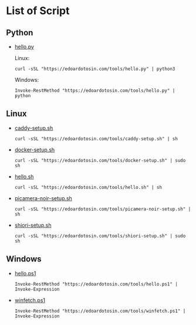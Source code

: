 # List of Script

## Python

- [hello.py](_script/hello.py)

  Linux:

  ```
  curl -sSL "https://edoardotosin.com/tools/hello.py" | python3
  ```

  Windows:

  ```
  Invoke-RestMethod "https://edoardotosin.com/tools/hello.py" | python
  ```

## Linux

- [caddy-setup.sh](_script/caddy-setup.sh)

  ```
  curl -sSL "https://edoardotosin.com/tools/caddy-setup.sh" | sh
  ```

- [docker-setup.sh](_script/docker-setup.sh)

  ```
  curl -sSL "https://edoardotosin.com/tools/docker-setup.sh" | sudo sh
  ```

- [hello.sh](_script/hello.sh)

  ```
  curl -sSL "https://edoardotosin.com/tools/hello.sh" | sh
  ```

- [picamera-noir-setup.sh](_script/picamera-noir-setup.sh)

  ```
  curl -sSL "https://edoardotosin.com/tools/picamera-noir-setup.sh" | sh
  ```

- [shiori-setup.sh](_script/shiori-setup.sh)

  ```
  curl -sSL "https://edoardotosin.com/tools/shiori-setup.sh" | sudo sh
  ```

## Windows

- [hello.ps1](_script/hello.ps1)

  ```
  Invoke-RestMethod "https://edoardotosin.com/tools/hello.ps1" | Invoke-Expression
  ```

- [winfetch.ps1](_script/winfetch.ps1)

  ```
  Invoke-RestMethod "https://edoardotosin.com/tools/winfetch.ps1" | Invoke-Expression
  ```

